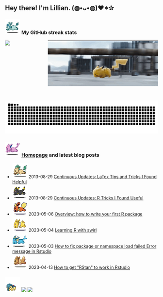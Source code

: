 <h2> Hey there! I'm Lillian. (◍•ᴗ•◍)❤*✰ </h2> 

### ![glaceon](https://github.com/lli289/lli289/blob/main/assets/glaceon.gif) My GitHub streak stats
<div>
  <div style="display: flex;">
    <img align=top src="https://github-readme-streak-stats.herokuapp.com?user=lli289&theme=onedark-duo&hide_border=true&date_format=M%20j%5B%2C%20Y%5D" width="420"/>
    <img align=top src="https://github.com/lli289/lli289/blob/main/pika.gif" width="405" height="150"/>
  </div>
 </br>
</br>
  
  ![Snake animation](https://github.com/lli289/lli289/blob/main/assets/github-contribution-grid-snake.svg)  
</div>

### ![espeon](https://github.com/lli289/lli289/blob/main/assets/espeon.gif) [Homepage](https://lli289.github.io) and latest blog posts
* ![leafeon](https://github.com/lli289/lli289/blob/main/assets/leafeon.gif) 2013-08-29 [Continuous Updates: LaTex Tips and Tricks I Found Helpful](https://lli289.github.io/posts/2023/08/blog-post-1/)
* ![umbreon](https://github.com/lli289/lli289/blob/main/assets/umbreon.gif) 2013-08-29 [Continuous Updates: R Tricks I Found Useful](https://lli289.github.io/posts/2023/04/blog-post-2/)
* ![flareon](https://github.com/lli289/lli289/blob/main/assets/flareon.gif) 2023-05-06 [Overview: how to write your first R package](https://lli289.github.io/posts/2023/05/blog-post-3/)
* ![jolteon](https://github.com/lli289/lli289/blob/main/assets/jolteon.gif) 2023-05-04 [Learning R with swirl](https://lli289.github.io/posts/2023/05/blog-post-2/)
* ![vaporeon](https://github.com/lli289/lli289/blob/main/assets/vaporeon%20(1).gif) 2023-05-03 [How to fix package or namespace load failed Error message in Rstudio](https://lli289.github.io/posts/2023/05/blog-post-1/)
* ![eevee](https://github.com/lli289/lli289/blob/main/assets/eevee.gif) 2023-04-13 [How to get "RStan" to work in Rstudio](https://lli289.github.io/posts/2023/04/blog-post-1/)

### ![cyndaquil](https://github.com/lli289/lli289/blob/main/assets/cyndaquil.gif) <a href = "mailto: lli289.git@gmail.com"><img src="https://img.shields.io/badge/-Gmail-%23333?style=for-the-badge&logo=gmail&logoColor=white" target="_blank"></a>  <a href = "mailto: lli289@uky.edu"><img src="https://img.shields.io/badge/Microsoft_Outlook-0078D4?style=for-the-badge&logo=microsoft-outlook&logoColor=white"></a>
